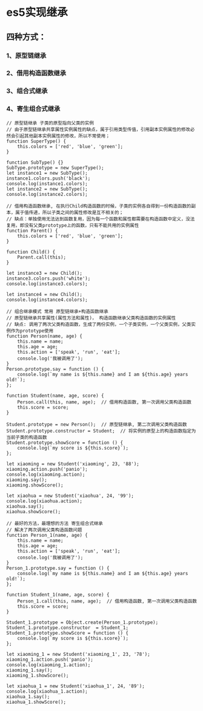 # es5实现继承

## 四种方式：

### 1、原型链继承

### 2、借用构造函数继承

### 3、组合式继承

### 4、寄生组合式继承

    // 原型链继承 子类的原型指向父类的实例
    // 由于原型链继承共享属性实例属性的缺点，属于引用类型传值，引用副本实例属性的修改必然会引起其他副本实例属性的修改，所以不常使用；
    function SuperType() {
        this.colors = ['red', 'blue', 'green'];
    }

    function SubType() {}
    SubType.prototype = new SuperType();
    let instance1 = new SubType();
    instance1.colors.push('black');
    console.log(instance1.colors);
    let instance2 = new SubType();
    console.log(instance2.colors);

    // 借用构造函数继承, 在执行Child构造函数的时候，子类的实例各自得到一份构造函数的副本，属于值传递，所以子类之间的属性修改是互不相关的；
    // 缺点：单独使用无法达到函数复用，因为每一个函数和属性都需要在构造函数中定义，没法复用，即没有父类prototype上的函数，只有不能共用的实例属性
    function Parent() {
        this.colors = ['red', 'blue', 'green'];
    }

    function Child() {
        Parent.call(this);
    }

    let instance3 = new Child();
    instance3.colors.push('white');
    console.log(instance3.colors);

    let instance4 = new Child();
    console.log(instance4.colors);

    // 组合继承模式 常用 原型链继承+构造函数继承
    // 原型链继承共享属性(属性方法和属性)， 构造函数继承父类构造函数的实例属性
    // 缺点: 调用了两次父类构造函数，生成了两份实例，一个子类实例，一个父类实例，父类实例作为prototype使用
    function Person(name, age) {
        this.name = name;
        this.age = age;
        this.action = ['speak', 'run', 'eat'];
        console.log('我被调用了');
    }
    Person.prototype.say = function () {
        console.log(`my name is ${this.name} and I am ${this.age} years old!`);
    };

    function Student(name, age, score) {
        Person.call(this, name, age);  // 借用构造函数, 第一次调用父类构造函数
        this.score = score;
    }

    Student.prototype = new Person();  // 原型链继承, 第二次调用父类构造函数
    Student.prototype.constructor = Student;  // 将实例的原型上的构造函数指定为当前子类的构造函数
    Student.prototype.showScore = function () {
        console.log(`my score is ${this.score}`);
    };

    let xiaoming = new Student('xiaoming', 23, '88');
    xiaoming.action.push('panio');
    console.log(xiaoming.action);
    xiaoming.say();
    xiaoming.showScore();

    let xiaohua = new Student('xiaohua', 24, '99');
    console.log(xiaohua.action);
    xiaohua.say();
    xiaohua.showScore();

    // 最好的方法，最理想的方法 寄生组合式继承
    // 解决了两次调用父类构造函数问题
    function Person_1(name, age) {
        this.name = name;
        this.age = age;
        this.action = ['speak', 'run', 'eat'];
        console.log('我被调用了');
    }
    Person_1.prototype.say = function () {
        console.log(`my name is ${this.name} and I am ${this.age} years old!`);
    };

    function Student_1(name, age, score) {
        Person_1.call(this, name, age);  // 借用构造函数, 第一次调用父类构造函数
        this.score = score;
    }

    Student_1.prototype = Object.create(Person_1.prototype);
    Student_1.prototype.constructor  = Student_1;
    Student_1.prototype.showScore = function () {
        console.log(`my score is ${this.score}`);
    };

    let xiaoming_1 = new Student('xiaoming_1', 23, '78');
    xiaoming_1.action.push('panio');
    console.log(xiaoming_1.action);
    xiaoming_1.say();
    xiaoming_1.showScore();

    let xiaohua_1 = new Student('xiaohua_1', 24, '89');
    console.log(xiaohua_1.action);
    xiaohua_1.say();
    xiaohua_1.showScore();
